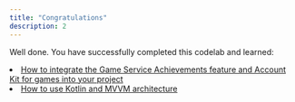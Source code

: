 ```yaml
---
title: "Congratulations"
description: 2
---
```


<p> Well done. You have successfully completed this codelab and learned:</p>
<u>
    <li>How to integrate the Game Service Achievements feature and Account Kit for games into your project </li>
    <li>How to use Kotlin and MVVM architecture</li>
</u>


